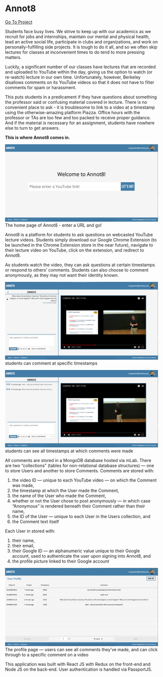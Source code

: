 # Annot8

[Go To Project](http://annot8.net)

Students face busy lives. We strive to keep up with our academics as we recruit for jobs and internships, maintain our mental and physical health, lead an active social life, participate in clubs and organizations, and work on personally-fulfilling side projects. It is tough to do it all, and so we often skip lectures for classes at inconvenient times to do tend to more pressing matters.

Luckily, a significant number of our classes have lectures that are recorded and uploaded to YouTube within the day, giving us the option to watch (or re-watch) lecture in our own time. Unfortunately, however, Berkeley disallows comments on its YouTube videos so that it does not have to filter comments for spam or harassment.

This puts students in a predicament if they have questions about something the professor said or confusing material covered in lecture. There is no convenient place to ask - it is troublesome to link to a video at a timestamp using the otherwise-amazing platform Piazza. Office hours with the professor or TAs are too few and too packed to receive proper guidance. And if the material is necessary for an assignment, students have nowhere else to turn to get answers.

**This is where Annot8 comes in.**

![home page of Annot8](./images/annot8/home.png)
The home page of Annot8 - enter a URL and go!

Annot8 is a platform for students to ask questions on webcasted YouTube lecture videos. Students simply download our Google Chrome Extension (to be launched in the Chrome Extension store in the near future), navigate to their lecture video on YouTube, click on the extension, and redirect to Annot8.

As students watch the video, they can ask questions at certain timestamps or respond to others’ comments. Students can also choose to comment anonymously, as they may not want their identity known.

![enter a comment at a timestamp](./images/annot8/timestamp-comment.png)
students can comment at specific timestamps

![see all comments on the video](./images/annot8/video-comment.png)
students can see all timestamps at which comments were made

All comments are stored in a MongoDB database hosted via mLab. There are two “collections” (tables for non-relational database structures) — one to store Users and another to store Comments. Comments are stored with:
1. the video ID — unique to each YouTube video — on which the Comment was made,
2. the timestamp at which the User made the Comment,
3. the name of the User who made the Comment,
4. whether or not the User chose to post anonymously — in which case “Anonymous” is rendered beneath their Comment rather than their name,
5. the ID of the User — unique to each User in the Users collection, and 
6. the Comment text itself

Each User in stored with:
1. their name,
2. their email, 
3. their Google ID — an alphanumeric value unique to their Google account, used to authenticate the user upon signing into Annot8, and 
4. the profile picture linked to their Google account

![see all comments on the video](./images/annot8/profile.png)
The profile page — users can see all comments they’ve made, and can click through to a specific comment on a video

This application was built with React JS with Redux on the front-end and Node JS on the back-end. User authentication is handled via PassportJS.

